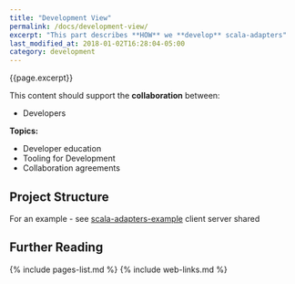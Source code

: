 ```yaml
---
title: "Development View"
permalink: /docs/development-view/
excerpt: "This part describes **HOW** we **develop** scala-adapters"
last_modified_at: 2018-01-02T16:28:04-05:00
category: development
---
```

{{page.excerpt}}

This content should support the **collaboration** between:
* Developers

**Topics:**
* Developer education
* Tooling for Development
* Collaboration agreements

## Project Structure
For an example - see [scala-adapters-example](scala-adapters-example)
    client
    server
    shared
      
## Further Reading
{% include pages-list.md %}
{% include web-links.md %}
